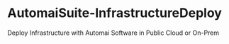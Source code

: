# AutomaiSuite-InfrastructureDeploy
Deploy Infrastructure with Automai Software in Public Cloud or On-Prem
